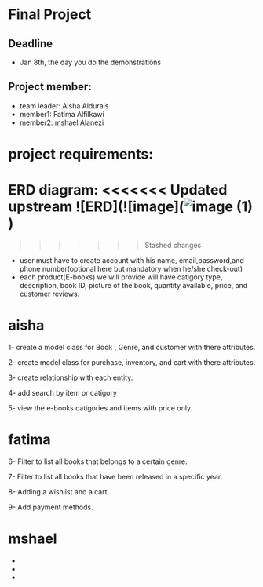 # Final Project
## Deadline
- Jan 8th, the day you do the demonstrations

## Project member:
  - team leader: Aisha Aldurais
  - member1: Fatima Alfilkawi
  - member2: mshael Alanezi
# project requirements:
ERD diagram:
<<<<<<< Updated upstream
![ERD](![image](![image (1)](https://user-images.githubusercontent.com/93175552/147390656-f587f13d-557e-4145-b2ab-159984892cbf.png)
)
=======

>>>>>>> Stashed changes


- user must have to create account with his name, email,password,and phone number(optional here but mandatory when he/she check-out)
- each product(E-books) we will provide will have catigory type, description, book ID, picture of the book, quantity available, price, and customer reviews. 
# aisha 
  1- create a model class for Book , Genre, and customer with there attributes.
  
  2- create model class for purchase, inventory, and cart with there attributes.
  
  3- create relationship with each entity.
  
  4- add search by item or catigory
  
  5- view the e-books catigories and items with price only.
  
# fatima    
6- Filter to list all books that belongs to a certain genre.

7- Filter to list all books that have been released in a specific year.

8- Adding a wishlist and a cart.

9- Add payment methods.

# mshael    
-

-

-

